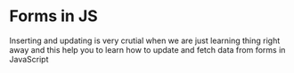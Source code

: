 # Forms in JS 

Inserting and updating is very crutial when we are just learning thing right away and this 
help you to learn how to update and fetch data from forms in JavaScript 


